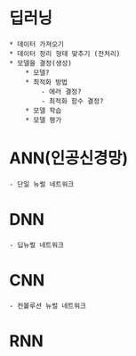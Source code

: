 # 딥러닝
    * 데이터 가져오기
    * 데이터 정리 형태 맞추기 (전처리)
    * 모델을 결정(생성)
        * 모델?
        * 최적화 방법
            - 에러 결정?
            - 최적화 함수 결정?
        * 모델 학습
        * 모델 평가


# ANN(인공신경망)
    - 단일 뉴럴 네트워크
# DNN
    - 딥뉴럴 네트워크
# CNN
    - 컨볼루션 뉴럴 네트워크
# RNN
